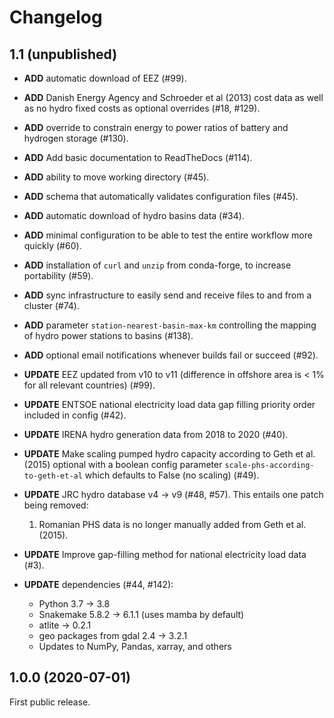 # Changelog

## 1.1 (unpublished)

* **ADD** automatic download of EEZ (#99).
* **ADD** Danish Energy Agency and Schroeder et al (2013) cost data as well as no hydro fixed costs as optional overrides (#18, #129).
* **ADD** override to constrain energy to power ratios of battery and hydrogen storage (#130).
* **ADD** Add basic documentation to ReadTheDocs (#114).
* **ADD** ability to move working directory (#45).
* **ADD** schema that automatically validates configuration files (#45).
* **ADD** automatic download of hydro basins data (#34).
* **ADD** minimal configuration to be able to test the entire workflow more quickly (#60).
* **ADD** installation of `curl` and `unzip` from conda-forge, to increase portability (#59).
* **ADD** sync infrastructure to easily send and receive files to and from a cluster (#74).
* **ADD** parameter `station-nearest-basin-max-km` controlling the mapping of hydro power stations to basins (#138).
* **ADD** optional email notifications whenever builds fail or succeed (#92).

* **UPDATE** EEZ updated from v10 to v11 (difference in offshore area is < 1% for all relevant countries) (#99).
* **UPDATE** ENTSOE national electricity load data gap filling priority order included in config (#42).
* **UPDATE** IRENA hydro generation data from 2018 to 2020 (#40).
* **UPDATE** Make scaling pumped hydro capacity according to Geth et al. (2015) optional with a boolean config parameter `scale-phs-according-to-geth-et-al` which defaults to False (no scaling) (#49).
* **UPDATE** JRC hydro database v4 -> v9 (#48, #57). This entails one patch being removed:
    1. Romanian PHS data is no longer manually added from Geth et al. (2015).
* **UPDATE** Improve gap-filling method for national electricity load data (#3).
* **UPDATE** dependencies (#44, #142):
    * Python 3.7 -> 3.8
    * Snakemake 5.8.2 -> 6.1.1 (uses mamba by default)
    * atlite -> 0.2.1
    * geo packages from gdal 2.4 -> 3.2.1
    * Updates to NumPy, Pandas, xarray, and others

## 1.0.0 (2020-07-01)

First public release.
